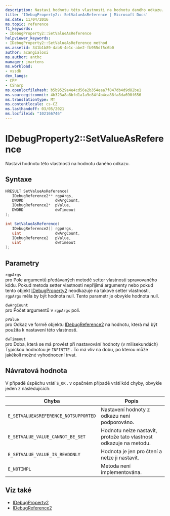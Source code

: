 ```yaml
---
description: Nastaví hodnotu této vlastnosti na hodnotu daného odkazu.
title: 'IDebugProperty2:: SetValueAsReference | Microsoft Docs'
ms.date: 11/04/2016
ms.topic: reference
f1_keywords:
- IDebugProperty2::SetValueAsReference
helpviewer_keywords:
- IDebugProperty2::SetValueAsReference method
ms.assetid: 341b1b89-4ab8-4e1c-abe2-fb955df5c6b0
author: acangialosi
ms.author: anthc
manager: jmartens
ms.workload:
- vssdk
dev_langs:
- CPP
- CSharp
ms.openlocfilehash: b5b9529a4e4cd56a2b354eaa7f847db4d9d82be1
ms.sourcegitcommit: 4b323a8a8bfd1a1a9e84f4b4ca88fa8da690f656
ms.translationtype: MT
ms.contentlocale: cs-CZ
ms.lasthandoff: 03/05/2021
ms.locfileid: "102166746"
---
```

# <a name="idebugproperty2setvalueasreference"></a>IDebugProperty2::SetValueAsReference
Nastaví hodnotu této vlastnosti na hodnotu daného odkazu.

## <a name="syntax"></a>Syntaxe

```cpp
HRESULT SetValueAsReference(
   IDebugReference2** rgpArgs,
   DWORD              dwArgCount,
   IDebugReference2*  pValue,
   DWORD              dwTimeout
);
```

```csharp
int SetValueAsReference(
   IDebugReference2[] rgpArgs,
   uint               dwArgCount,
   IDebugReference2   pValue,
   uint               dwTimeout
);
```

## <a name="parameters"></a>Parametry
`rgpArgs`\
pro Pole argumentů předávaných metodě setter vlastnosti spravovaného kódu. Pokud metoda setter vlastnosti nepřijímá argumenty nebo pokud tento objekt [IDebugProperty2](../../../extensibility/debugger/reference/idebugproperty2.md) neodkazuje na takové setter vlastnosti, `rgpArgs` měla by být hodnota null. Tento parametr je obvykle hodnota null.

`dwArgCount`\
pro Počet argumentů v `rgpArgs` poli.

`pValue`\
pro Odkaz ve formě objektu [IDebugReference2](../../../extensibility/debugger/reference/idebugreference2.md) na hodnotu, která má být použita k nastavení této vlastnosti.

`dwTimeout`\
pro Doba, která se má provést při nastavování hodnoty (v milisekundách) Typickou hodnotou je `INFINITE` . To má vliv na dobu, po kterou může jakékoli možné vyhodnocení trvat.

## <a name="return-value"></a>Návratová hodnota
 V případě úspěchu vrátí `S_OK` . v opačném případě vrátí kód chyby, obvykle jeden z následujících:

|Chyba|Popis|
|-----------|-----------------|
|`E_SETVALUEASREFERENCE_NOTSUPPORTED`|Nastavení hodnoty z odkazu není podporováno.|
|`E_SETVALUE_VALUE_CANNOT_BE_SET`|Hodnotu nelze nastavit, protože tato vlastnost odkazuje na metodu.|
|`E_SETVALUE_VALUE_IS_READONLY`|Hodnota je jen pro čtení a nelze ji nastavit.|
|`E_NOTIMPL`|Metoda není implementována.|

## <a name="see-also"></a>Viz také
- [IDebugProperty2](../../../extensibility/debugger/reference/idebugproperty2.md)
- [IDebugReference2](../../../extensibility/debugger/reference/idebugreference2.md)
